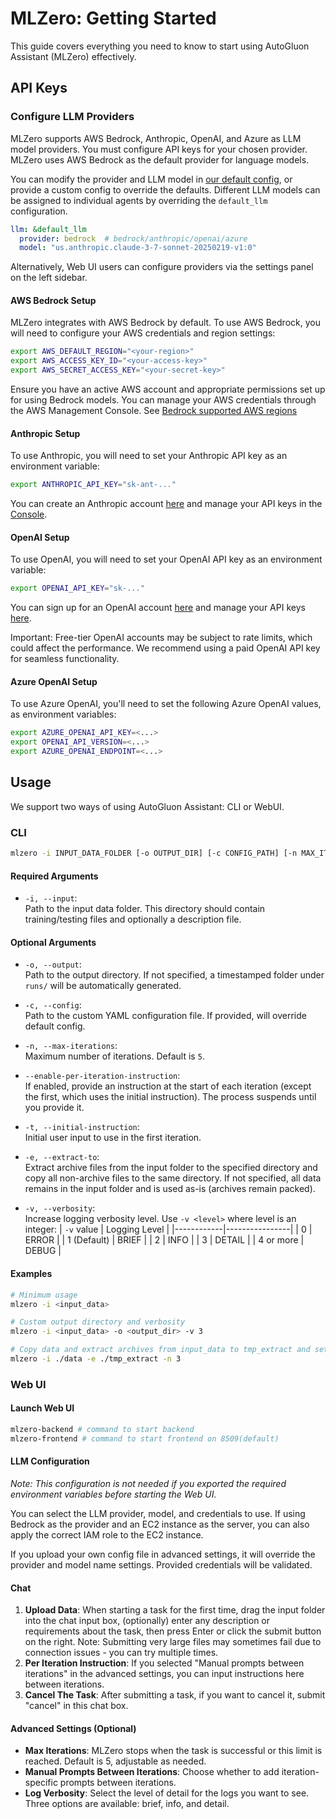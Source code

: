 # MLZero: Getting Started

This guide covers everything you need to know to start using AutoGluon Assistant (MLZero) effectively.

## API Keys

### Configure LLM Providers
MLZero supports AWS Bedrock, Anthropic, OpenAI, and Azure as LLM model providers. You must configure API keys for your chosen provider. MLZero uses AWS Bedrock as the default provider for language models.

You can modify the provider and LLM model in [our default config](https://github.com/FANGAreNotGnu/autogluon-assistant/blob/main/src/autogluon/assistant/configs/default.yaml), or provide a custom config to override the defaults. Different LLM models can be assigned to individual agents by overriding the `default_llm` configuration.

```yaml
llm: &default_llm
  provider: bedrock  # bedrock/anthropic/openai/azure
  model: "us.anthropic.claude-3-7-sonnet-20250219-v1:0"
```

Alternatively, Web UI users can configure providers via the settings panel on the left sidebar.

#### AWS Bedrock Setup
MLZero integrates with AWS Bedrock by default. To use AWS Bedrock, you will need to configure your AWS credentials and region settings:

```bash
export AWS_DEFAULT_REGION="<your-region>"
export AWS_ACCESS_KEY_ID="<your-access-key>"
export AWS_SECRET_ACCESS_KEY="<your-secret-key>"
```

Ensure you have an active AWS account and appropriate permissions set up for using Bedrock models. You can manage your AWS credentials through the AWS Management Console. See [Bedrock supported AWS regions](https://docs.aws.amazon.com/bedrock/latest/userguide/models-regions.html)

#### Anthropic Setup
To use Anthropic, you will need to set your Anthropic API key as an environment variable:

```bash
export ANTHROPIC_API_KEY="sk-ant-..."
```
You can create an Anthropic account [here](https://console.anthropic.com/) and manage your API keys in the [Console](https://console.anthropic.com/keys).

#### OpenAI Setup
To use OpenAI, you will need to set your OpenAI API key as an environment variable:

```bash
export OPENAI_API_KEY="sk-..."
```

You can sign up for an OpenAI account [here](https://platform.openai.com/) and manage your API keys [here](https://platform.openai.com/account/api-keys).

Important: Free-tier OpenAI accounts may be subject to rate limits, which could affect the performance. We recommend using a paid OpenAI API key for seamless functionality.

#### Azure OpenAI Setup
To use Azure OpenAI, you'll need to set the following Azure OpenAI values, as environment variables:
```bash
export AZURE_OPENAI_API_KEY=<...>
export OPENAI_API_VERSION=<...>
export AZURE_OPENAI_ENDPOINT=<...>
```

## Usage

We support two ways of using AutoGluon Assistant: CLI or WebUI.

### CLI

```bash
mlzero -i INPUT_DATA_FOLDER [-o OUTPUT_DIR] [-c CONFIG_PATH] [-n MAX_ITERATIONS] [--ENABLE-PER-ITERATION-INSTRUCTION] [-t --INITIAL-INSTRUCTION] [-e EXTRACT_TO] [-v VERBOSITY_LEVEL]
```

#### Required Arguments

- `-i, --input`:  
  Path to the input data folder. This directory should contain training/testing files and optionally a description file.

#### Optional Arguments

- `-o, --output`:  
  Path to the output directory. If not specified, a timestamped folder under `runs/` will be automatically generated.

- `-c, --config`:  
  Path to the custom YAML configuration file. If provided, will override default config.

- `-n, --max-iterations`:  
  Maximum number of iterations. Default is `5`.

- `--enable-per-iteration-instruction`:  
  If enabled, provide an instruction at the start of each iteration (except the first, which uses the initial instruction). The process suspends until you provide it.

- `-t, --initial-instruction`:  
  Initial user input to use in the first iteration.

- `-e, --extract-to`:  
  Extract archive files from the input folder to the specified directory and copy all non-archive files to the same directory. If not specified, all data remains in the input folder and is used as-is (archives remain packed).

- `-v, --verbosity`:  
  Increase logging verbosity level. Use `-v <level>` where level is an integer:
  | `-v` value | Logging Level |
  |------------|----------------|
  | 0 | ERROR |
  | 1 (Default) | BRIEF |
  | 2 | INFO |
  | 3 | DETAIL |
  | 4 or more | DEBUG |

#### Examples

```bash
# Minimum usage
mlzero -i <input_data>

# Custom output directory and verbosity
mlzero -i <input_data> -o <output_dir> -v 3

# Copy data and extract archives from input_data to tmp_extract and set max iteration to 3
mlzero -i ./data -e ./tmp_extract -n 3

```

### Web UI

#### Launch Web UI
```bash
mlzero-backend # command to start backend
mlzero-frontend # command to start frontend on 8509(default)
```

#### LLM Configuration
*Note: This configuration is not needed if you exported the required environment variables before starting the Web UI.*

You can select the LLM provider, model, and credentials to use. If using Bedrock as the provider and an EC2 instance as the server, you can also apply the correct IAM role to the EC2 instance.

If you upload your own config file in advanced settings, it will override the provider and model name settings. Provided credentials will be validated.

#### Chat
1. **Upload Data**: When starting a task for the first time, drag the input folder into the chat input box, (optionally) enter any description or requirements about the task, then press Enter or click the submit button on the right. Note: Submitting very large files may sometimes fail due to connection issues - you can try multiple times.
2. **Per Iteration Instruction**: If you selected "Manual prompts between iterations" in the advanced settings, you can input instructions here between iterations.
3. **Cancel The Task**: After submitting a task, if you want to cancel it, submit "cancel" in this chat box.

#### Advanced Settings (Optional)
- **Max Iterations**: MLZero stops when the task is successful or this limit is reached. Default is 5, adjustable as needed.
- **Manual Prompts Between Iterations**: Choose whether to add iteration-specific prompts between iterations.
- **Log Verbosity**: Select the level of detail for the logs you want to see. Three options are available: brief, info, and detail.